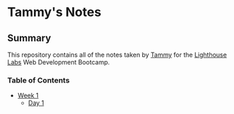 # Tammy's Notes

## Summary
This repository contains all of the notes taken by [Tammy](https://github.com/ohoktnt) for the [Lighthouse Labs](https://www.lighthouselabs.ca/) Web Development Bootcamp.

### Table of Contents
* [Week 1](/Week_1)
  * [Day 1](/Week1/Day_1)
